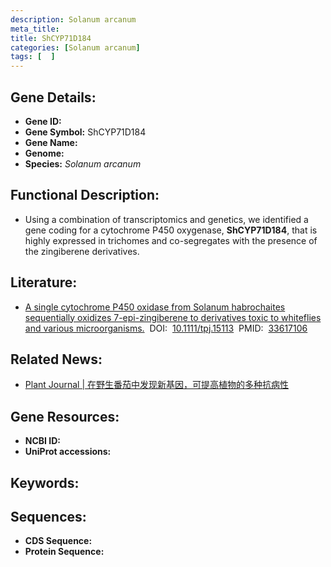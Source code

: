 ```yaml
---
description: Solanum arcanum
meta_title:
title: ShCYP71D184
categories: [Solanum arcanum]
tags: [  ]
---
```


## Gene Details:
- **Gene ID:**	[]()
- **Gene Symbol:** ShCYP71D184
- **Gene Name:** 
- **Genome:** []()
- **Species:** *Solanum arcanum*

## Functional Description:
   - Using a combination of transcriptomics and genetics, we identified a gene coding for a cytochrome P450 oxygenase, **ShCYP71D184**, that is highly expressed in trichomes and co-segregates with the presence of the zingiberene derivatives. 

## Literature:
   - [A single cytochrome P450 oxidase from Solanum habrochaites sequentially oxidizes 7-epi-zingiberene to derivatives toxic to whiteflies and various microorganisms.]( https://onlinelibrary.wiley.com/doi/10.1111/tpj.15113)&nbsp;&nbsp;DOI:&nbsp;&nbsp;[10.1111/tpj.15113](https://onlinelibrary.wiley.com/doi/10.1111/tpj.15113)&nbsp;&nbsp;PMID:&nbsp;&nbsp;[33617106](https://pubmed.ncbi.nlm.nih.gov/33617106/)

## Related News:
   - [Plant Journal | 在野生番茄中发现新基因，可提高植物的多种抗病性](https://mp.weixin.qq.com/s?__biz=Mzg3MDEwNDEyMg==&mid=2247501192&idx=3&sn=b4049d33f9347db8c7f792e8d5547f62&chksm=ce9068ddf9e7e1cb763fa6bd6709ec7aa4c458ab9cd70715f02a79f0797675392bcf62eb276e&scene=27#wechat_redirect)

## Gene Resources:
- **NCBI ID:** [](https://www.ncbi.nlm.nih.gov/gene/?term=)
- **UniProt accessions:** [](https://www.uniprot.org/uniprotkb//entry)

## Keywords:


## Sequences:
- **CDS Sequence:**
- **Protein Sequence:**
